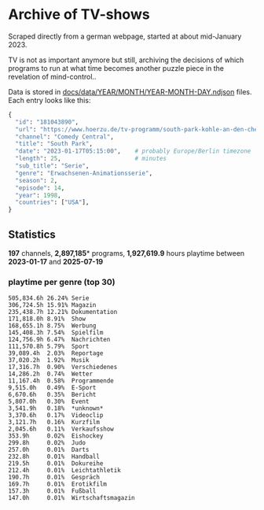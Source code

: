 # Archive of TV-shows

Scraped directly from a german webpage, started at about mid-January 2023.

TV is not as important anymore but still, archiving the decisions of which programs to run at what time
becomes another puzzle piece in the revelation of mind-control.. 

Data is stored in [docs/data/YEAR/MONTH/YEAR-MONTH-DAY.ndjson](docs/data/) files. 
Each entry looks like this:

```python
{
  "id": "181043890", 
  "url": "https://www.hoerzu.de/tv-programm/south-park-kohle-an-den-chefkoch/bid_181043890/", 
  "channel": "Comedy Central", 
  "title": "South Park", 
  "date": "2023-01-17T05:15:00",    # probably Europe/Berlin timezone 
  "length": 25,                     # minutes 
  "sub_title": "Serie", 
  "genre": "Erwachsenen-Animationsserie", 
  "season": 2, 
  "episode": 14, 
  "year": 1998, 
  "countries": ["USA"],
}
```

## Statistics

**197** channels, **2,897,185*** programs, **1,927,619.9** hours playtime between **2023-01-17** and **2025-07-19**


### playtime per genre (top 30)

    505,834.6h 26.24% Serie
    306,724.5h 15.91% Magazin
    235,438.7h 12.21% Dokumentation
    171,818.0h 8.91%  Show
    168,655.1h 8.75%  Werbung
    145,408.3h 7.54%  Spielfilm
    124,756.9h 6.47%  Nachrichten
    111,570.8h 5.79%  Sport
    39,089.4h  2.03%  Reportage
    37,020.2h  1.92%  Musik
    17,316.7h  0.90%  Verschiedenes
    14,286.2h  0.74%  Wetter
    11,167.4h  0.58%  Programmende
    9,515.0h   0.49%  E-Sport
    6,670.6h   0.35%  Bericht
    5,807.0h   0.30%  Event
    3,541.9h   0.18%  *unknown*
    3,370.6h   0.17%  Videoclip
    3,121.7h   0.16%  Kurzfilm
    2,045.6h   0.11%  Verkaufsshow
    353.9h     0.02%  Eishockey
    299.8h     0.02%  Judo
    257.0h     0.01%  Darts
    232.8h     0.01%  Handball
    219.5h     0.01%  Dokureihe
    212.4h     0.01%  Leichtathletik
    190.7h     0.01%  Gespräch
    169.7h     0.01%  Erotikfilm
    157.3h     0.01%  Fußball
    147.0h     0.01%  Wirtschaftsmagazin
